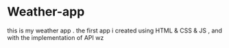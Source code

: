 # Weather-app
this is my weather app . the first app i created using HTML &amp; CSS &amp; JS  , and with the implementation of API wz
